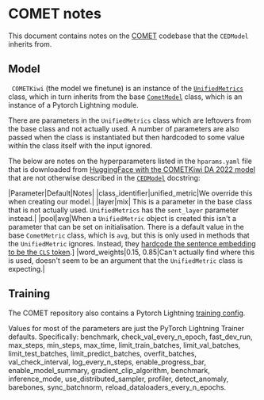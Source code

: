 # COMET notes

This document contains notes on the [COMET](https://github.com/Unbabel/COMET/tree/master) codebase that the `CEDModel` inherits from.

## Model

` COMETKiwi` (the model we finetune) is an instance of the [`UnifiedMetrics`](https://github.com/Unbabel/COMET/blob/master/comet/models/multitask/unified_metric.py) class, which in turn inherits from the base [`CometModel`](https://github.com/Unbabel/COMET/blob/master/comet/models/base.py) class, which is an instance of a Pytorch Lightning module.

There are parameters in the `UnifiedMetrics` class which are leftovers from the base class and not actually used. A number of parameters are also passed when the class is instantiated but then hardcoded to some value within the class itself with the input ignored.

 The below are notes on the hyperparameters listed in the `hparams.yaml` file that is downloaded from [HuggingFace with the COMETKiwi DA 2022 model](https://huggingface.co/Unbabel/wmt22-cometkiwi-da) that are not otherwise described in the [`CEDModel`](../src/mtqe/models/comet.py) docstring:

|Parameter|Default|Notes|
|class_identifier|unified_metric|We override this when creating our model.|
|layer|mix| This is a parameter in the base class that is not actually used. `UnifiedMetrics` has the `sent_layer` parameter instead.|
|pool|avg|When a `UnifiedMetric` object is created this isn't a parameter that can be set on initialisation. There is a default value in the base `CometMetric` class, which is `avg`, but this is only used in methods that the `UnifiedMetric` ignores. Instead, they [hardcode the sentence embedding to be the `CLS` token](https://github.com/Unbabel/COMET/blob/74ef71547f3f411e1403368101a035a22502f72a/comet/models/multitask/unified_metric.py#L473).]
|word_weights|0.15, 0.85|Can't actually find where this is used, doesn't seem to be an argument that the `UnifiedMetric` class is expecting.|

## Training

 The COMET repository also contains a Pytorch Lightning [training config](https://github.com/Unbabel/COMET/blob/master/configs/trainer.yaml).

 Values for most of the parameters are just the PyTorch Lightning Trainer defaults. Specifically: benchmark, check_val_every_n_epoch, fast_dev_run, max_steps, min_steps, max_time, limit_train_batches, limit_val_batches, limit_test_batches, limit_predict_batches, overfit_batches, val_check_interval, log_every_n_steps, enable_progress_bar, enable_model_summary, gradient_clip_algorithm, benchmark, inference_mode, use_distributed_sampler, profiler, detect_anomaly, barebones, sync_batchnorm, reload_dataloaders_every_n_epochs.
